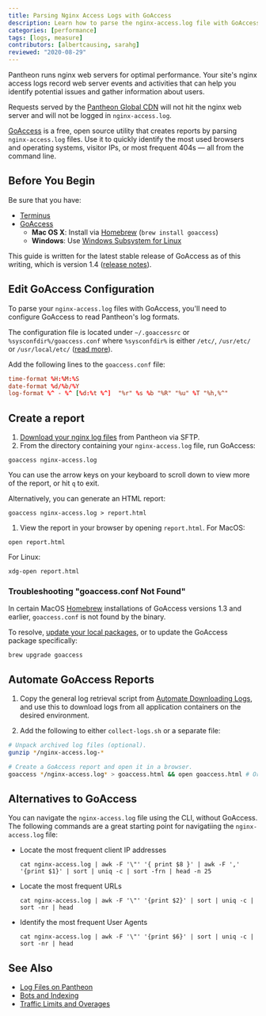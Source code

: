 ```yaml
---
title: Parsing Nginx Access Logs with GoAccess
description: Learn how to parse the nginx-access.log file with GoAccess to gather information on your visitors and referral traffic.
categories: [performance]
tags: [logs, measure]
contributors: [albertcausing, sarahg]
reviewed: "2020-08-29"
---
```

Pantheon runs nginx web servers for optimal performance. Your site's nginx access logs record web server events and activities that can help you identify potential issues and gather information about users.

<Alert title="Note" type="info">

Requests served by the [Pantheon Global CDN](/global-cdn) will not hit the nginx web server and will not be logged in `nginx-access.log`.

</Alert>

[GoAccess](https://goaccess.io/) is a free, open source utility that creates reports by parsing `nginx-access.log` files. Use it to quickly identify the most used browsers and operating systems, visitor IPs, or most frequent 404s — all from the command line.

## Before You Begin

Be sure that you have:

* [Terminus](/terminus)
* [GoAccess](https://goaccess.io/download)
  * **Mac OS X**: Install via [Homebrew](https://brew.sh/) (`brew install goaccess`)
  * **Windows**: Use [Windows Subsystem for Linux](https://docs.microsoft.com/en-us/windows/wsl/install-win10)

This guide is written for the latest stable release of GoAccess as of this writing, which is version 1.4 ([release notes](https://goaccess.io/release-notes)).

## Edit GoAccess Configuration

To parse your `nginx-access.log` files with GoAccess, you'll need to configure GoAccess to read Pantheon's log formats.

The configuration file is located under `~/.goaccessrc` or `%sysconfdir%/goaccess.conf` where `%sysconfdir%` is either `/etc/`, `/usr/etc/` or `/usr/local/etc/` ([read more](https://goaccess.io/faq#configuration)).

Add the following lines to the `goaccess.conf` file:

```none:title=goaccess.conf
time-format %H:%M:%S
date-format %d/%b/%Y
log-format %^ - %^ [%d:%t %^]  "%r" %s %b "%R" "%u" %T "%h,%^"
```

## Create a report

1. [Download your nginx log files](/logs) from Pantheon via SFTP.
1. From the directory containing your `nginx-access.log` file, run GoAccess:

  ```bash{promptUser: user}
  goaccess nginx-access.log
  ```

  You can use the arrow keys on your keyboard to scroll down to view more of the report, or hit `q` to exit.

  Alternatively, you can generate an HTML report:

  ```bash{promptUser: user}
  goaccess nginx-access.log > report.html
  ```

1. View the report in your browser by opening `report.html`. For MacOS:

  ```bash{promptUser: user}
  open report.html
  ```

  For Linux:

  ```bash{promptUser: user}
  xdg-open report.html
  ```

### Troubleshooting "goaccess.conf Not Found"

In certain MacOS [Homebrew](https://brew.sh/) installations of GoAccess versions 1.3 and earlier, `goaccess.conf` is not found by the binary.

To resolve, [update your local packages](https://docs.brew.sh/FAQ#how-do-i-update-my-local-packages), or to update the GoAccess package specifically:

```bash{promptUser: user}
brew upgrade goaccess
```

## Automate GoAccess Reports

1. Copy the general log retrieval script from [Automate Downloading Logs](/logs#automate-downloading-logs), and use this to download logs from all application containers on the desired environment.

2. Add the following to either `collect-logs.sh` or a separate file:

  ```bash
  # Unpack archived log files (optional).
  gunzip */nginx-access.log-*

  # Create a GoAccess report and open it in a browser.
  goaccess */nginx-access.log* > goaccess.html && open goaccess.html # Or xdg-open for Linux
  ```

## Alternatives to GoAccess

You can navigate the `nginx-access.log` file using the CLI, without GoAccess. The following commands are a great starting point for navigatiing the `nginx-access.log` file:

* Locate the most frequent client IP addresses

  ```cat nginx-access.log | awk -F '\"' '{ print $8 }' | awk -F ',' '{print $1}' | sort | uniq -c | sort -frn | head -n 25```

* Locate the most frequent URLs

  ```cat nginx-access.log | awk -F '\"' '{print $2}' | sort | uniq -c | sort -nr | head```


* Identify the most frequent User Agents

  ```cat nginx-access.log | awk -F '\"' '{print $6}' | sort | uniq -c | sort -nr | head```


## See Also

* [Log Files on Pantheon](/logs)
* [Bots and Indexing](/bots-and-indexing)
* [Traffic Limits and Overages](/traffic-limits)
